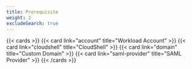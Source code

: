 ```yaml
---
title: Prerequisite
weight: 2
excludeSearch: true
---
```


<!--
Copyright Amazon.com, Inc. or its affiliates. All Rights Reserved.
SPDX-License-Identifier: MIT-0
-->

{{< cards >}}
  {{< card link="account" title="Workload Account" >}}
  {{< card link="cloudshell" title="CloudShell" >}}
  {{< card link="domain" title="Custom Domain" >}}
  {{< card link="saml-provider" title="SAML Provider" >}}
{{< /cards >}}
